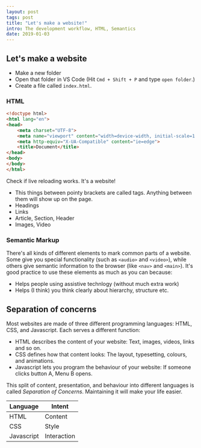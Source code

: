 ```yaml
---
layout: post
tags: post
title: "Let's make a website!"
intro: The development workflow, HTML, Semantics
date: 2019-01-03
---
```


## Let's make a website

- Make a new folder
- Open that folder in VS Code (Hit ```Cmd + Shift + P``` and type ```open folder```.)
- Create a file called ```index.html```.

### HTML

```html
<!doctype html>
<html lang="en">
<head>
    <meta charset="UTF-8">
    <meta name="viewport" content="width=device-width, initial-scale=1.0">
    <meta http-equiv="X-UA-Compatible" content="ie=edge">
    <title>Document</title>
</head>
<body>
</body>
</html>
```

Check if live reloading works. It's a website!

- This things between pointy brackets are called tags. Anything between them will show up on the page. 
- Headings
- Links
- Article, Section, Header
- Images, Video

### Semantic Markup

There's all kinds of different elements to mark common parts of a website. Some give you special functionality (such as ```<audio>``` and ```<video>```), while others give semantic information to the browser (like ```<nav>``` and ```<main>```). It's good practice to use these elements as much as you can because:

- Helps people using assistive technlogy (without much extra work)
- Helps (I think) you think clearly about hierarchy, structure etc.

## Separation of concerns

Most websites are made of three different programming languages: HTML, CSS, and Javascript. Each serves a different function:

- HTML describes the content of your website: Text, images, videos, links and so on.
- CSS defines how that content looks: The layout, typesetting, colours, and animations.
- Javascript lets you program the behaviour of your website: If someone clicks button A, Menu B opens.

This split of content, presentation, and behaviour into different languages is called *Separation of Concerns*. Maintaining it will make your life easier.

|Language  |Intent     |
|----------|-----------|
|HTML      |Content    |
|CSS       |Style      |
|Javascript|Interaction|